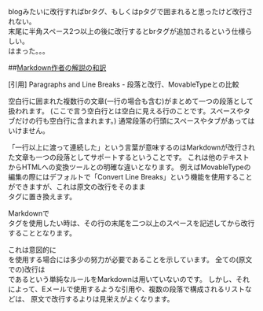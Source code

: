 blogみたいに改行すればbrタグ、もしくはpタグで囲まれると思ったけど改行されない。<br />
末尾に半角スペース2つ以上の後に改行するとbrタグが追加されるという仕様らしい。<br />
はまった。。。

##[Markdown作者の解説の和訳](http://blog.2310.net/archives/6)

[引用]
Paragraphs and Line Breaks - 段落と改行、MovableTypeとの比較

空白行に囲まれた複数行の文章(一行の場合も含む)がまとめて一つの段落として扱われます。 (ここで言う空白行とは空白に見える行のことです。スペースやタブだけの行も空白行に含まれます。) 通常段落の行頭にスペースやタブがあってはいけません。

「一行以上に渡って連続した」という言葉が意味するのはMarkdownが改行された文章も一つの段落としてサポートするということです。 これは他のテキストからHTMLへの変換ツールとの明確な違いとなります。 例えばMovableTypeの編集の際にはデフォルトで「Convert Line Breaks」という機能を使用することができますが、これは原文の改行をそのまま <br />タグに置き換えます。

Markdownで<br />タグを使用したい時は、その行の末尾を二つ以上のスペースを記述してから改行することとなります。

これは意図的に<br />を使用する場合には多少の努力が必要であることを示しています。 全ての(原文での)改行は<br />であるという単純なルールをMarkdownは用いていないのです。 しかし、それによって、Eメールで使用するような引用や、複数の段落で構成されるリストなどは、 原文で改行するよりは見栄えがよくなります。
